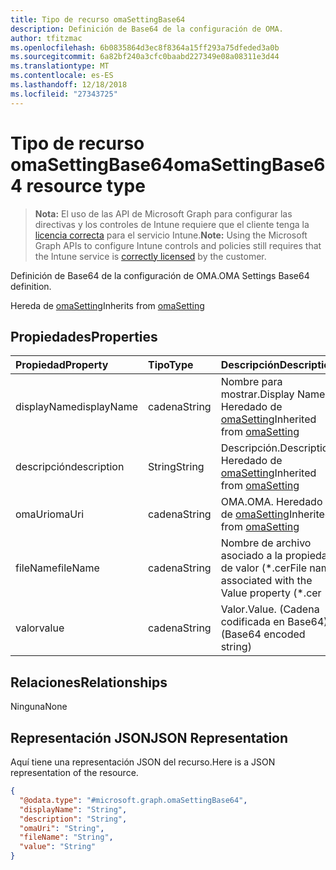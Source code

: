 ```yaml
---
title: Tipo de recurso omaSettingBase64
description: Definición de Base64 de la configuración de OMA.
author: tfitzmac
ms.openlocfilehash: 6b0835864d3ec8f8364a15ff293a75dfeded3a0b
ms.sourcegitcommit: 6a82bf240a3cfc0baabd227349e08a08311e3d44
ms.translationtype: MT
ms.contentlocale: es-ES
ms.lasthandoff: 12/18/2018
ms.locfileid: "27343725"
---
```

# <a name="omasettingbase64-resource-type"></a><span data-ttu-id="50629-103">Tipo de recurso omaSettingBase64</span><span class="sxs-lookup"><span data-stu-id="50629-103">omaSettingBase64 resource type</span></span>

> <span data-ttu-id="50629-104">**Nota:** El uso de las API de Microsoft Graph para configurar las directivas y los controles de Intune requiere que el cliente tenga la [licencia correcta](https://go.microsoft.com/fwlink/?linkid=839381) para el servicio Intune.</span><span class="sxs-lookup"><span data-stu-id="50629-104">**Note:** Using the Microsoft Graph APIs to configure Intune controls and policies still requires that the Intune service is [correctly licensed](https://go.microsoft.com/fwlink/?linkid=839381) by the customer.</span></span>

<span data-ttu-id="50629-105">Definición de Base64 de la configuración de OMA.</span><span class="sxs-lookup"><span data-stu-id="50629-105">OMA Settings Base64 definition.</span></span>

<span data-ttu-id="50629-106">Hereda de [omaSetting](../resources/intune-deviceconfig-omasetting.md)</span><span class="sxs-lookup"><span data-stu-id="50629-106">Inherits from [omaSetting](../resources/intune-deviceconfig-omasetting.md)</span></span>

## <a name="properties"></a><span data-ttu-id="50629-107">Propiedades</span><span class="sxs-lookup"><span data-stu-id="50629-107">Properties</span></span>
|<span data-ttu-id="50629-108">Propiedad</span><span class="sxs-lookup"><span data-stu-id="50629-108">Property</span></span>|<span data-ttu-id="50629-109">Tipo</span><span class="sxs-lookup"><span data-stu-id="50629-109">Type</span></span>|<span data-ttu-id="50629-110">Descripción</span><span class="sxs-lookup"><span data-stu-id="50629-110">Description</span></span>|
|:---|:---|:---|
|<span data-ttu-id="50629-111">displayName</span><span class="sxs-lookup"><span data-stu-id="50629-111">displayName</span></span>|<span data-ttu-id="50629-112">cadena</span><span class="sxs-lookup"><span data-stu-id="50629-112">String</span></span>|<span data-ttu-id="50629-113">Nombre para mostrar.</span><span class="sxs-lookup"><span data-stu-id="50629-113">Display Name.</span></span> <span data-ttu-id="50629-114">Heredado de [omaSetting](../resources/intune-deviceconfig-omasetting.md)</span><span class="sxs-lookup"><span data-stu-id="50629-114">Inherited from [omaSetting](../resources/intune-deviceconfig-omasetting.md)</span></span>|
|<span data-ttu-id="50629-115">descripción</span><span class="sxs-lookup"><span data-stu-id="50629-115">description</span></span>|<span data-ttu-id="50629-116">String</span><span class="sxs-lookup"><span data-stu-id="50629-116">String</span></span>|<span data-ttu-id="50629-117">Descripción.</span><span class="sxs-lookup"><span data-stu-id="50629-117">Description.</span></span> <span data-ttu-id="50629-118">Heredado de [omaSetting](../resources/intune-deviceconfig-omasetting.md)</span><span class="sxs-lookup"><span data-stu-id="50629-118">Inherited from [omaSetting](../resources/intune-deviceconfig-omasetting.md)</span></span>|
|<span data-ttu-id="50629-119">omaUri</span><span class="sxs-lookup"><span data-stu-id="50629-119">omaUri</span></span>|<span data-ttu-id="50629-120">cadena</span><span class="sxs-lookup"><span data-stu-id="50629-120">String</span></span>|<span data-ttu-id="50629-121">OMA.</span><span class="sxs-lookup"><span data-stu-id="50629-121">OMA.</span></span> <span data-ttu-id="50629-122">Heredado de [omaSetting](../resources/intune-deviceconfig-omasetting.md)</span><span class="sxs-lookup"><span data-stu-id="50629-122">Inherited from [omaSetting](../resources/intune-deviceconfig-omasetting.md)</span></span>|
|<span data-ttu-id="50629-123">fileName</span><span class="sxs-lookup"><span data-stu-id="50629-123">fileName</span></span>|<span data-ttu-id="50629-124">cadena</span><span class="sxs-lookup"><span data-stu-id="50629-124">String</span></span>|<span data-ttu-id="50629-125">Nombre de archivo asociado a la propiedad de valor (\*.cer</span><span class="sxs-lookup"><span data-stu-id="50629-125">File name associated with the Value property (\*.cer</span></span> | <span data-ttu-id="50629-126">\*.CRT</span><span class="sxs-lookup"><span data-stu-id="50629-126">\*.crt</span></span> | <span data-ttu-id="50629-127">\*.p7b</span><span class="sxs-lookup"><span data-stu-id="50629-127">\*.p7b</span></span> | <span data-ttu-id="50629-128">\* .bin).</span><span class="sxs-lookup"><span data-stu-id="50629-128">\*.bin).</span></span>|
|<span data-ttu-id="50629-129">valor</span><span class="sxs-lookup"><span data-stu-id="50629-129">value</span></span>|<span data-ttu-id="50629-130">cadena</span><span class="sxs-lookup"><span data-stu-id="50629-130">String</span></span>|<span data-ttu-id="50629-131">Valor.</span><span class="sxs-lookup"><span data-stu-id="50629-131">Value.</span></span> <span data-ttu-id="50629-132">(Cadena codificada en Base64)</span><span class="sxs-lookup"><span data-stu-id="50629-132">(Base64 encoded string)</span></span>|

## <a name="relationships"></a><span data-ttu-id="50629-133">Relaciones</span><span class="sxs-lookup"><span data-stu-id="50629-133">Relationships</span></span>
<span data-ttu-id="50629-134">Ninguna</span><span class="sxs-lookup"><span data-stu-id="50629-134">None</span></span>
## <a name="json-representation"></a><span data-ttu-id="50629-135">Representación JSON</span><span class="sxs-lookup"><span data-stu-id="50629-135">JSON Representation</span></span>
<span data-ttu-id="50629-136">Aquí tiene una representación JSON del recurso.</span><span class="sxs-lookup"><span data-stu-id="50629-136">Here is a JSON representation of the resource.</span></span>
<!-- {
  "blockType": "resource",
  "@odata.type": "microsoft.graph.omaSettingBase64"
}
-->
``` json
{
  "@odata.type": "#microsoft.graph.omaSettingBase64",
  "displayName": "String",
  "description": "String",
  "omaUri": "String",
  "fileName": "String",
  "value": "String"
}
```



